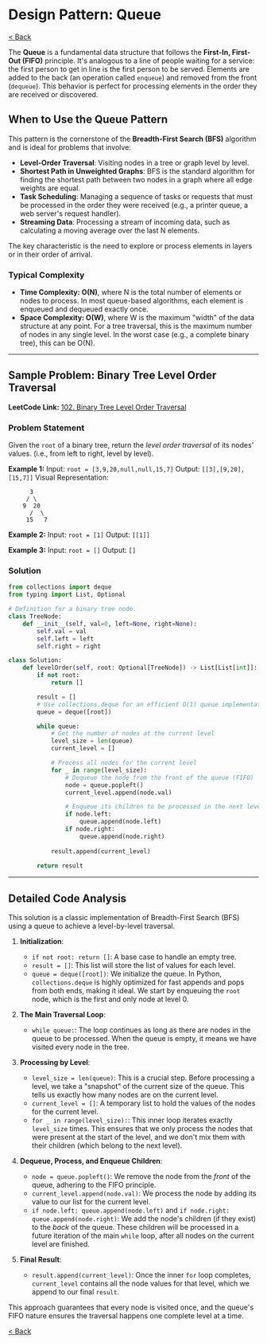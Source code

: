 # Design Pattern: Queue

[< Back](index.md)

The **Queue** is a fundamental data structure that follows the **First-In, First-Out (FIFO)** principle. It's analogous to a line of people waiting for a service: the first person to get in line is the first person to be served. Elements are added to the back (an operation called `enqueue`) and removed from the front (`dequeue`). This behavior is perfect for processing elements in the order they are received or discovered.

## When to Use the Queue Pattern

This pattern is the cornerstone of the **Breadth-First Search (BFS)** algorithm and is ideal for problems that involve:

*   **Level-Order Traversal**: Visiting nodes in a tree or graph level by level.
*   **Shortest Path in Unweighted Graphs**: BFS is the standard algorithm for finding the shortest path between two nodes in a graph where all edge weights are equal.
*   **Task Scheduling**: Managing a sequence of tasks or requests that must be processed in the order they were received (e.g., a printer queue, a web server's request handler).
*   **Streaming Data**: Processing a stream of incoming data, such as calculating a moving average over the last N elements.

The key characteristic is the need to explore or process elements in layers or in their order of arrival.

### Typical Complexity

*   **Time Complexity: O(N)**, where N is the total number of elements or nodes to process. In most queue-based algorithms, each element is enqueued and dequeued exactly once.
*   **Space Complexity: O(W)**, where W is the maximum "width" of the data structure at any point. For a tree traversal, this is the maximum number of nodes in any single level. In the worst case (e.g., a complete binary tree), this can be O(N).

---

## Sample Problem: Binary Tree Level Order Traversal

**LeetCode Link:** [102. Binary Tree Level Order Traversal](https://leetcode.com/problems/binary-tree-level-order-traversal/)

### Problem Statement

Given the `root` of a binary tree, return the *level order traversal* of its nodes' values. (i.e., from left to right, level by level).

**Example 1:**
Input: `root = [3,9,20,null,null,15,7]`
Output: `[[3],[9,20],[15,7]]`
Visual Representation:
```
      3
     / \
    9  20
      /  \
     15   7
```

**Example 2:**
Input: `root = [1]`
Output: `[[1]]`

**Example 3:**
Input: `root = []`
Output: `[]`

### Solution

```python
from collections import deque
from typing import List, Optional

# Definition for a binary tree node.
class TreeNode:
    def __init__(self, val=0, left=None, right=None):
        self.val = val
        self.left = left
        self.right = right

class Solution:
    def levelOrder(self, root: Optional[TreeNode]) -> List[List[int]]:
        if not root:
            return []

        result = []
        # Use collections.deque for an efficient O(1) queue implementation
        queue = deque([root])

        while queue:
            # Get the number of nodes at the current level
            level_size = len(queue)
            current_level = []

            # Process all nodes for the current level
            for _ in range(level_size):
                # Dequeue the node from the front of the queue (FIFO)
                node = queue.popleft()
                current_level.append(node.val)

                # Enqueue its children to be processed in the next level
                if node.left:
                    queue.append(node.left)
                if node.right:
                    queue.append(node.right)
            
            result.append(current_level)
            
        return result
```

---

## Detailed Code Analysis

This solution is a classic implementation of Breadth-First Search (BFS) using a queue to achieve a level-by-level traversal.

1.  **Initialization**:
    *   `if not root: return []`: A base case to handle an empty tree.
    *   `result = []`: This list will store the list of values for each level.
    *   `queue = deque([root])`: We initialize the queue. In Python, `collections.deque` is highly optimized for fast appends and pops from both ends, making it ideal. We start by enqueuing the `root` node, which is the first and only node at level 0.

2.  **The Main Traversal Loop**:
    *   `while queue:`: The loop continues as long as there are nodes in the queue to be processed. When the queue is empty, it means we have visited every node in the tree.

3.  **Processing by Level**:
    *   `level_size = len(queue)`: This is a crucial step. Before processing a level, we take a "snapshot" of the current size of the queue. This tells us exactly how many nodes are on the current level.
    *   `current_level = []`: A temporary list to hold the values of the nodes for the current level.
    *   `for _ in range(level_size):`: This inner loop iterates exactly `level_size` times. This ensures that we only process the nodes that were present at the start of the level, and we don't mix them with their children (which belong to the next level).

4.  **Dequeue, Process, and Enqueue Children**:
    *   `node = queue.popleft()`: We remove the node from the *front* of the queue, adhering to the FIFO principle.
    *   `current_level.append(node.val)`: We process the node by adding its value to our list for the current level.
    *   `if node.left: queue.append(node.left)` and `if node.right: queue.append(node.right)`: We add the node's children (if they exist) to the *back* of the queue. These children will be processed in a future iteration of the main `while` loop, after all nodes on the current level are finished.

5.  **Final Result**:
    *   `result.append(current_level)`: Once the inner `for` loop completes, `current_level` contains all the node values for that level, which we append to our final `result`.

This approach guarantees that every node is visited once, and the queue's FIFO nature ensures the traversal happens one complete level at a time.

[< Back](index.md)
